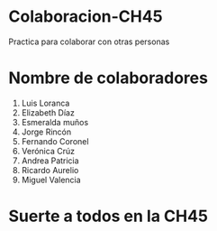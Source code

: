 # Colaboracion-CH45

Practica para colaborar con otras personas

# Nombre de colaboradores 
1. Luis Loranca
2. Elizabeth Díaz
3. Esmeralda muños
4. Jorge Rincón
5. Fernando Coronel
6. Verónica Crúz
7. Andrea Patricia
8. Ricardo Aurelio
9. Miguel Valencia

# Suerte a todos en la CH45
